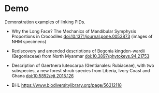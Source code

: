 # Demo

Demonstration examples of linking PIDs.

- Why the Long Face? The Mechanics of Mandibular Symphysis Proportions in Crocodiles [doi:10.1371/journal.pone.0053873](https://doi.org/10.1371/journal.pone.0053873) (images of NHM specimens)

- Rediscovery and amended descriptions of Begonia kingdon-wardii (Begoniaceae) from North Myanmar [doi:10.3897/phytokeys.94.21753](https://doi.org/10.3897/phytokeys.94.21753)

- Description of Gaertnera luteocarpa (Gentianales: Rubiaceae), with two subspecies, a new forest shrub species from Liberia, Ivory Coast and Ghana [doi:10.5852/ejt.2015.126](https://doi.org/10.5852/ejt.2015.126)

- BHL https://www.biodiversitylibrary.org/page/56312118